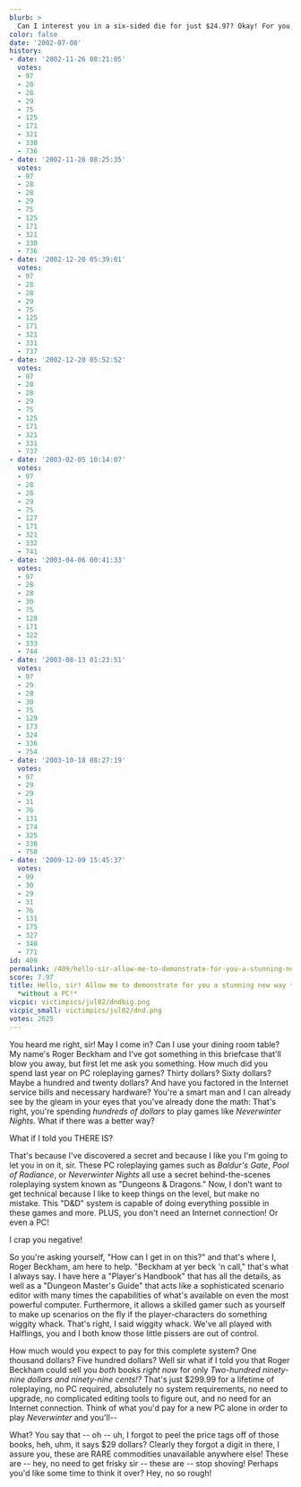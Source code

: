 ```yaml
---
blurb: >
  Can I interest you in a six-sided die for just $24.97? Okay! For you, $17.50!
color: false
date: '2002-07-08'
history:
- date: '2002-11-26 08:21:05'
  votes:
  - 97
  - 28
  - 28
  - 29
  - 75
  - 125
  - 171
  - 321
  - 330
  - 736
- date: '2002-11-26 08:25:35'
  votes:
  - 97
  - 28
  - 28
  - 29
  - 75
  - 125
  - 171
  - 321
  - 330
  - 736
- date: '2002-12-20 05:39:01'
  votes:
  - 97
  - 28
  - 28
  - 29
  - 75
  - 125
  - 171
  - 321
  - 331
  - 737
- date: '2002-12-20 05:52:52'
  votes:
  - 97
  - 28
  - 28
  - 29
  - 75
  - 125
  - 171
  - 321
  - 331
  - 737
- date: '2003-02-05 10:14:07'
  votes:
  - 97
  - 28
  - 28
  - 29
  - 75
  - 127
  - 171
  - 321
  - 332
  - 741
- date: '2003-04-06 00:41:33'
  votes:
  - 97
  - 28
  - 28
  - 30
  - 75
  - 128
  - 171
  - 322
  - 333
  - 744
- date: '2003-08-13 01:23:51'
  votes:
  - 97
  - 29
  - 28
  - 30
  - 75
  - 129
  - 173
  - 324
  - 336
  - 754
- date: '2003-10-18 08:27:19'
  votes:
  - 97
  - 29
  - 29
  - 31
  - 76
  - 131
  - 174
  - 325
  - 338
  - 758
- date: '2009-12-09 15:45:37'
  votes:
  - 99
  - 30
  - 29
  - 31
  - 76
  - 131
  - 175
  - 327
  - 340
  - 771
id: 409
permalink: /409/hello-sir-allow-me-to-demonstrate-for-you-a-stunning-new-way-to-roleplay-without-a-pc/
score: 7.97
title: Hello, sir! Allow me to demonstrate for you a stunning new way to roleplay
  *without a PC!*
vicpic: victimpics/jul02/dndbig.png
vicpic_small: victimpics/jul02/dnd.png
votes: 2025
---
```


You heard me right, sir! May I come in? Can I use your dining room
table? My name's Roger Beckham and I've got something in this briefcase
that'll blow you away, but first let me ask you something. How much did
you spend last year on PC roleplaying games? Thirty dollars? Sixty
dollars? Maybe a hundred and twenty dollars? And have you factored in
the Internet service bills and necessary hardware? You're a smart man
and I can already see by the gleam in your eyes that you've already done
the math: That's right, you're spending *hundreds of dollars* to play
games like *Neverwinter Nights.* What if there was a better way?

What if I told you THERE IS?

That's because I've discovered a secret and because I like you I'm going
to let you in on it, sir. These PC roleplaying games such as *Baldur's
Gate*, *Pool of Radiance*, or *Neverwinter Nights* all use a secret
behind-the-scenes roleplaying system known as "Dungeons & Dragons." Now,
I don't want to get technical because I like to keep things on the
level, but make no mistake. This "D&D" system is capable of doing
everything possible in these games and more. PLUS, you don't need an
Internet connection! Or even a PC!

I crap you negative!

So you're asking yourself, "How can I get in on this?" and that's where
I, Roger Beckham, am here to help. "Beckham at yer beck 'n call," that's
what I always say. I have here a "Player's Handbook" that has all the
details, as well as a "Dungeon Master's Guide" that acts like a
sophisticated scenario editor with many times the capabilities of what's
available on even the most powerful computer. Furthermore, it allows a
skilled gamer such as yourself to make up scenarios on the fly if the
player-characters do something wiggity whack. That's right, I said
wiggity whack. We've all played with Halflings, you and I both know
those little pissers are out of control.

How much would you expect to pay for this complete system? One thousand
dollars? Five hundred dollars? Well sir what if I told you that Roger
Beckham could sell you *both* books *right now* for only *Two-hundred
ninety-nine dollars and ninety-nine cents!?* That's just $299.99 for a
lifetime of roleplaying, no PC required, absolutely no system
requirements, no need to upgrade, no complicated editing tools to figure
out, and no need for an Internet connection. Think of what you'd pay for
a new PC alone in order to play *Neverwinter* and you'll--

What? You say that -- oh -- uh, I forgot to peel the price tags off of
those books, heh, uhm, it says $29 dollars? Clearly they forgot a digit
in there, I assure you, these are RARE commodities unavailable anywhere
else! These are -- hey, no need to get frisky sir -- these are -- stop
shoving! Perhaps you'd like some time to think it over? Hey, no so
rough!